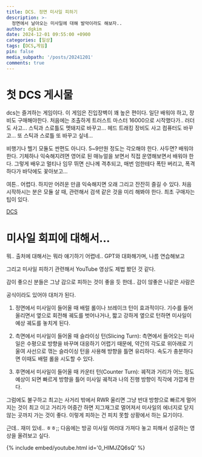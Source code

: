 ```yaml
---
title: DCS. 정면 미사일 피하기
description: >-
  정면에서 날아오는 미사일에 대해 발악이라도 해보자..
author: dgkim
date: 2024-12-01 09:55:00 +0900
categories: [일상]
tags: [DCS,게임]
pin: false
media_subpath: '/posts/20241201'
comments: true
---
```

# 첫 DCS 게시물
dcs는 즐겨하는 게임이다. 이 게임은 진입장벽이 꽤 높은 편이다.
일단 배워야 하고, 장비도 구매해야한다. 처음에는 조촐하게 트러스트 마스터 16000으로 
시작했다가.. 러더도 사고... 스틱과 스로틀도 멧돼지로 바꾸고... 헤드 트래킹 장비도 사고
컴퓨터도 바꾸고... 또 스틱과 스로틀 또 바꾸고 싶네...

비행기나 헬기 모듈도 싼편도 아니다. 5~9만원 정도는 각오해야 한다. 사두면? 배워야 한다.
기체하나 익숙해지려면 영어로 된 매뉴얼을 보면서 직접 운영해보면서 배워야 한다.
그렇게 배우고 멀티나 임무 뛰면 신나께 격추되고, 매번 엄한테다 폭탄 버리고, 폭격하다가
바닥에도 꽃아보고... 

여튼.. 어렵다. 하지만 어려운 만큼 익숙해지면 오래 그리고 잔잔히 즐길 수 있다. 
처음 시작하시는 분은 모듈 살 때, 관련해서 검색 같은 것을 미리 해봐야 한다. 최초 구매자는
팁이 있다.

[DCS](https://www.digitalcombatsimulator.com/) 

# 미사일 회피에 대해서...
뭐.. 출처에 대해서는 뭐라 얘기하기 어렵네.. GPT와 대화해가며, 나름 연습해보고 

그리고 미사일 피하기 관련해서 YouTube 영상도 제법 봤던 것 같다.

감이 좋으신 분들은 그냥 감으로 피하는 것이 좋을 듯 한데.. 감이 않좋은 나같은 사람은

공식이라도 있어야 대처가 된다.

1. 정면에서 미사일이 들어올 때
배럴 롤이나 브레이크 턴이 효과적이다. 기수를 들어 올리면서 옆으로 회전해 궤도를 벗어나거나, 짧고 강하게 옆으로 턴하면 미사일이 예상 궤도를 놓치게 된다.

2. 측면에서 미사일이 들어올 때
슬라이싱 턴(Slicing Turn): 측면에서 들어오는 미사일은 수평으로 방향을 바꾸며 대응하기 어렵기 때문에, 약간의 각도로 위아래로 기울여 사선으로 꺾는 슬라이싱 턴을 사용해 방향을 틀면 유리하다. 속도가 충분하다면 이때도 배럴 롤을 시도할 수 있다.

3. 후면에서 미사일이 들어올 때
카운터 턴(Counter Turn): 궤적과 거리가 어느 정도 예상이 되면 빠르게 방향을 틀어 미사일 궤적과 나의 진행 방향이 직각에 가깝게 한다.

그럼에도 불구하고 최고는 사거리 밖에서 RWR 울리면 그냥 반대 방향으로 빠르게 멀어지는 것이 최고 이고 거리가 어중간 하면
지그재그로 멀어져서 미사일의 에너지로 닫지 않는 곳까지 가는 것이 좋다. 이렇게 피하는 건 피치 못할 상황에서 하는 묘기이다.

근데.. 재미 있네.. ㅎㅎ;; 다음에는 방공 미사일 여러대 가져다 놓고 피해서 성공하는 영상을 올려보고 싶다.

{% include embed/youtube.html id='0_HIMJZQ6sQ' %}
